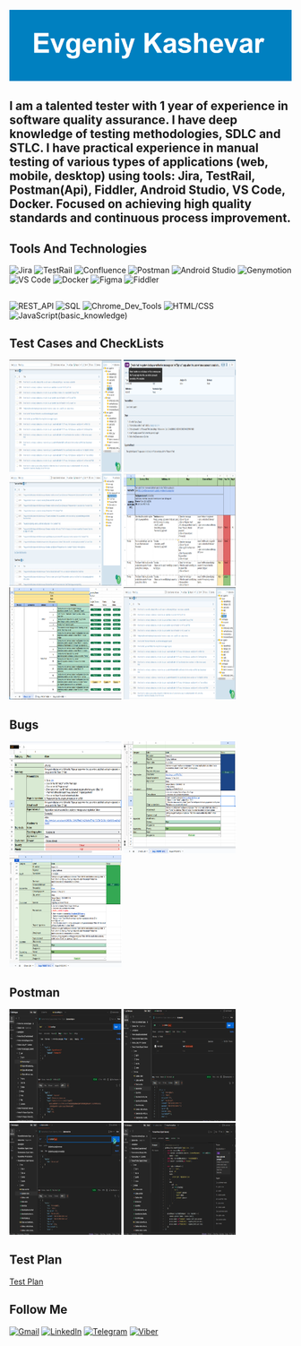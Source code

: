![](https://github.com/Qipy87/Qipy87/blob/main/assets/Evgeniy%20Kashevar.png)

## I am a talented tester with 1 year of experience in software quality assurance. I have deep knowledge of testing methodologies, SDLC and STLC. I have practical experience in manual testing of various types of applications (web, mobile, desktop) using tools: Jira, TestRail, Postman(Api), Fiddler, Android Studio, VS Code, Docker. Focused on achieving high quality standards and continuous process improvement.


## Tools And Technologies
![Jira](https://img.shields.io/badge/Jira-black?style=for-the-bange&logo=jira&logoColor=217CF5)
![TestRail](https://img.shields.io/badge/TestRail-black?style=for-the-bange&logo=testrail&logoColor=65C179)
![Confluence](https://img.shields.io/badge/Confluence-black?style=for-the-bange&logo=Confluence&logoColor=1868DB)
![Postman](https://img.shields.io/badge/Postman-black?style=for-the-bange&logo=Postman&logoColor=FF6C37)
![Android Studio](https://img.shields.io/badge/Android_Studio-black?style=for-the-bange&logo=Android&logoColor=50AF55)
![Genymotion](https://img.shields.io/badge/Genymotion-black?style=for-the-bange&logo=Genymotion&logoColor=A6246E)
![VS Code](https://img.shields.io/badge/VS_Code-black?style=for-the-bange&logo=Vimeo&logoColor=0083D0)
![Docker](https://img.shields.io/badge/Docker-black?style=for-the-bange&logo=Docker&logoColor=1D63ED)
![Figma](https://img.shields.io/badge/Figma-black?style=for-the-bange&logo=Figma&logoColor=F24E1E)
![Fiddler](https://img.shields.io/badge/Fiddler-black?style=for-the-bange&logo=Fiddler&logoColor=0084FF)
##
![REST_API](https://img.shields.io/badge/Rest_API-black)
![SQL](https://img.shields.io/badge/SQL-black)
![Chrome_Dev_Tools](https://img.shields.io/badge/Chrome_Dev_Tools-black)
![HTML/CSS](https://img.shields.io/badge/HTML/CSS-black)
![JavaScript(basic_knowledge)](https://img.shields.io/badge/JavaScript(basic_knowledge)-black)

## Test Cases and CheckLists
<img src="https://github.com/Qipy87/Qipy87/blob/main/TestCases/2024-12-21_22-28.png"  width="200" height="200">  <img src="https://github.com/Qipy87/Qipy87/blob/main/TestCases/2024-12-21_23-12.png"  width="200" height="200">  <img src="https://github.com/Qipy87/Qipy87/blob/main/TestCases/2024-12-21_23-00.png"  width="200" height="200">  <img src="https://github.com/Qipy87/Qipy87/blob/main/TestCases/2024-12-21_23-28.png"  width="200" height="200">
<img src="https://github.com/Qipy87/Qipy87/blob/main/TestCases/2024-12-21_23-32.png"  width="200" height="200">  <img src="https://github.com/Qipy87/Qipy87/blob/main/TestCases/2024-12-21_22-28.png"  width="200" height="200">


## Bugs
<img src="https://github.com/Qipy87/Qipy87/blob/main/Bugs/2024-12-21_23-21.png"  width="200" height="200">  <img src="https://github.com/Qipy87/Qipy87/blob/main/Bugs/2024-12-21_23-39.png"  width="200" height="200">  <img src="https://github.com/Qipy87/Qipy87/blob/main/Bugs/2024-12-21_23-46.png"  width="200" height="200"> 

## Postman
<img src="https://github.com/Qipy87/Qipy87/blob/main/Postman%20(API)/2024-12-22_20-24.png"  width="200" height="200">  <img src="https://github.com/Qipy87/Qipy87/blob/main/Postman%20(API)/2024-12-22_20-41.png"  width="200" height="200">  <img src="https://github.com/Qipy87/Qipy87/blob/main/Postman%20(API)/2024-12-22_20-48.png"  width="200" height="200">  <img src="https://github.com/Qipy87/Qipy87/blob/main/Postman%20(API)/2024-12-22_20-58.png"  width="200" height="200">

## Test Plan
<a href="https://docs.google.com/document/d/1OakQrZTOtEzdq_89dLF3l8NE6SlRGjolT2I2Mq1eKVA/edit?usp=sharing">Test Plan</a>

## Follow Me
[![Gmail](https://img.shields.io/badge/Gmail-black?style=for-the-bange&logo=Gmail&logoColor=EA4335)](mailto:qipy1987@gmail.com)
[![LinkedIn](https://img.shields.io/badge/LinkedIn-black?style=for-the-bange&logo=LinkedIn&logoColor=0A66C2)](https://www.linkedin.com/in/evgeniy-k-2b85bb337)
[![Telegram](https://img.shields.io/badge/Telegram-black?style=for-the-bange&logo=Telegram&logoColor=26A5E4)](https://t.me/Qipy87)
[![Viber](https://img.shields.io/badge/Viber-black?style=for-the-bange&logo=Viber&logoColor=7360F2)](https://msng.link/o?380933721064=vi)